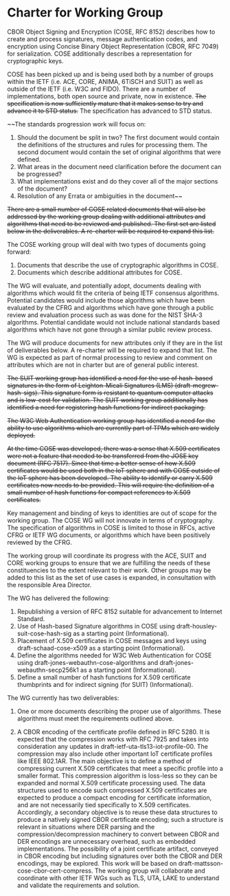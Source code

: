 # Charter for Working Group

CBOR Object Signing and Encryption (COSE, RFC 8152) describes how to
create and process signatures, message authentication codes, and
encryption using Concise Binary Object Representation (CBOR, RFC 7049)
for serialization. COSE additionally describes a representation for
cryptographic keys.

COSE has been picked up and is being used both by a number of groups
within the IETF (i.e. ACE, CORE, ANIMA, 6TiSCH and SUIT) as well as
outside of the IETF (i.e. W3C and FIDO). There are a number of
implementations, both open source and private, now in existence. ~~The
specification is now sufficiently mature that it makes sense to try
and advance it to STD status.~~ The specification has advanced to STD status.

~~The standards progression work will focus on:
1. Should the document be split in two? The first document would
contain the definitions of the structures and rules for processing
them. The second document would contain the set of original
algorithms that were defined.
2. What areas in the document need clarification before the document
can be progressed?
3. What implementations exist and do they cover all of the major
sections of the document?
4. Resolution of any Errata or ambiguities in the document~~

~~There are a small number of COSE related documents that will also be
addressed by the working group dealing with additional attributes and
algorithms that need to be reviewed and published. The first set
are listed below in the deliverables. A re-charter will be required
to expand this list.~~

The COSE working group will deal with two types of documents going forward:

1.  Documents that describe the use of cryptographic algorithms in COSE.
2.  Documents which describe additional attributes for COSE.

The WG will evaluate, and potentially adopt, documents dealing with algorithms
which would fit the criteria of being IETF consensus algorithms.
Potential candidates would include those algorithms which have been evaluated by
the CFRG and algorithms which have gone through a public review and evaluation
process such as was done for the NIST SHA-3 algorithms.
Potential candidate would not include national standards based algorithms
which have not gone through a similar public review process.

The WG will produce documents for new attributes only if they are in the
list of deliverables below.  A re-charter will be required to expand that list.
The WG is expected as part of normal processing to review and comment on
attributes which are not in charter but are of general public interest.

~~The SUIT working group has identified a need for the use of hash-based
signatures in the form of Leighton-Micali Signatures (LMS)
(draft-mcgrew-hash-sigs). This signature form is resistant to quantum
computer attacks and is low-cost for validation. The SUIT working group
additionally has identified a need for registering hash functions for
indirect packaging.~~

~~The W3C Web Authentication working group has identified a need for the
ability to use algorithms which are currently part of TPMs which are
widely deployed.~~

~~At the time COSE was developed, there was a sense that X.509
certificates were not a feature that needed to be transferred from the
JOSE key document (RFC 7517). Since that time a better sense of how
X.509 certificates would be used both in the IoT sphere and with COSE
outside of the IoT sphere has been developed. The ability to identify
or carry X.509 certificates now needs to be provided. This will require
the definition of a small number of hash functions for compact references
to X.509 certificates.~~

Key management and binding of keys to identities are out of scope for
the working group. The COSE WG will not innovate in terms of
cryptography. The specification of algorithms in COSE is limited to
those in RFCs, active CFRG or IETF WG documents, or algorithms which
have been positively reviewed by the CFRG.

The working group will coordinate its progress with the ACE, SUIT and
CORE working groups to ensure that we are fulfilling the needs of
these constituencies to the extent relevant to their work. Other
groups may be added to this list as the set of use cases is expanded,
in consultation with the responsible Area Director.

The WG has delivered the following:

1. Republishing a version of RFC 8152 suitable for advancement to Internet
Standard.
2. Use of Hash-based Signature algorithms in COSE using
draft-housley-suit-cose-hash-sig as a starting point (Informational).
3. Placement of X.509 certificates in COSE messages and keys using
draft-schaad-cose-x509 as a starting point (Informational).
4. Define the algorithms needed for W3C Web Authentication for COSE using
draft-jones-webauthn-cose-algorithms and draft-jones-webauthn-secp256k1
as a starting point (Informational).
5. Define a small number of hash functions for X.509 certificate thumbprints
and for indirect signing (for SUIT) (Informational).

The WG currently has two deliverables:

1. One or more documents describing the proper use of algorithms.
These algorithms must meet the requirements outlined above.

2. A CBOR encoding of the certificate profile defined in RFC 5280.
It is expected that the compression works with RFC 7925 and takes into consideration any updates in draft-ietf-uta-tls13-iot-profile-00.
The compression may also include other important IoT certificate profiles like
IEEE 802.1AR.
The main objective is to define a method of compressing current X.509 certificates that meet a specific profile into a smaller format. This compression algorithm is loss-less so they can be expanded and normal X.509 certificate processing used.
The data structures used to encode such compressed X.509 certificates are
expected to produce a compact encoding for certificate information, and are
not necessarily tied specifically to X.509 certificates.  Accordingly, a
secondary objective is to reuse these data structures to produce a natively signed CBOR certificate encoding; such a structure is relevant in situations
where DER parsing and the compression/decompression machinery to convert
between CBOR and DER encodings are unnecessary overhead, such as embedded
implementations.  The possibility of a joint certificate artifact, conveyed in
CBOR encoding but including signatures over both the CBOR and DER encodings,
may be explored.
This work will be based on draft-mattsson-cose-cbor-cert-compress.
The working group will collaborate and coordinate with other IETF WGs such as
TLS, UTA, LAKE to understand and validate the requirements and solution.
